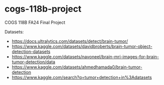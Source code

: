 # cogs-118b-project
COGS 118B FA24 Final Project

Datasets:  
- https://docs.ultralytics.com/datasets/detect/brain-tumor/  
- https://www.kaggle.com/datasets/davidbroberts/brain-tumor-object-detection-datasets  
- https://www.kaggle.com/datasets/navoneel/brain-mri-images-for-brain-tumor-detection/data  
- https://www.kaggle.com/datasets/ahmedhamada0/brain-tumor-detection  
- https://www.kaggle.com/search?q=tumor+detection+in%3Adatasets  
